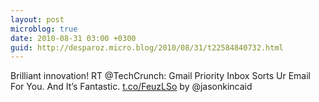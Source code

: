 ```yaml
---
layout: post
microblog: true
date: 2010-08-31 03:00 +0300
guid: http://desparoz.micro.blog/2010/08/31/t22584840732.html
---
```

Brilliant innovation! RT @TechCrunch: Gmail Priority Inbox Sorts Ur Email For You. And It’s Fantastic. [t.co/FeuzLSo](http://t.co/FeuzLSo) by @jasonkincaid
